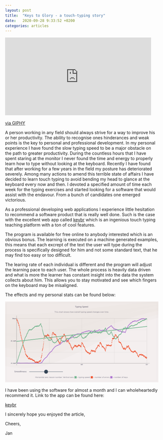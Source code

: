 ```yaml
---
layout: post
title:  "Keys to Glory - a touch-typing story"
date:   2020-09-28 9:33:52 +0200
categories: articles
---
```


<iframe src="https://giphy.com/embed/FqdGGgugkC4Xm" width="480" height="255" frameBorder="0" class="giphy-embed" allowFullScreen></iframe><p><a href="https://giphy.com/gifs/typing-tech-sci-fi-FqdGGgugkC4Xm">via GIPHY</a></p>

A person working in any field should always strive for a way to improve his or her productivity. The ability to recognise ones hinderances and weak points is the key to personal and professional development. In my personal experience I have found the slow typing speed to be a major obstacle on the path to greater productivity. During the countless hours that I have spent staring at the monitor I never found the time and energy to properly learn how to type without looking at the keyboard. Recently I have found that after working for a few years in the field my posture has deteriorated severely. Among many actions to amend this terrible state of affairs I have decided to learn touch typing to avoid bending my head to glance at the keyboard every now and then. I devoted a specified amount of time each week for the typing exercises and started looking for a software that would assist with the endavour. From a bunch of candidates one emerged victorious. 

As a professional developing web applications I experience little hesitation to recommend a software product that is really well done. Such is the case with the excellent web app called [keybr](https://keybr.com) which is an ingenious touch typing teaching platform with a ton of cool features. 

The program is available for free online to anybody interested which is an obvious bonus. The learning is executed on a machine generated examples, this means that each excrept of the text the user will type during the process is specifically designed for him and not some standard text, that he may find too easy or too difficult.

The learing rate of each individual is different and the program will adjust the learning pace to each user.
The whole process is heavily data driven and what is more the learner has constant insight into the data the system collects about him. This allows you to stay motivated and see which fingers on the keyboard may be misaligned.

The effects and my personal stats can be found below:

<img src="/assets/img/stats.PNG" alt="stats">

I have been using the software for almost a month and I can wholeheartedly recommend it.
Link to the app can be found here:

[keybr](https://keybr.com)


I sincerely hope you enjoyed the article,

Cheers,

Jan


